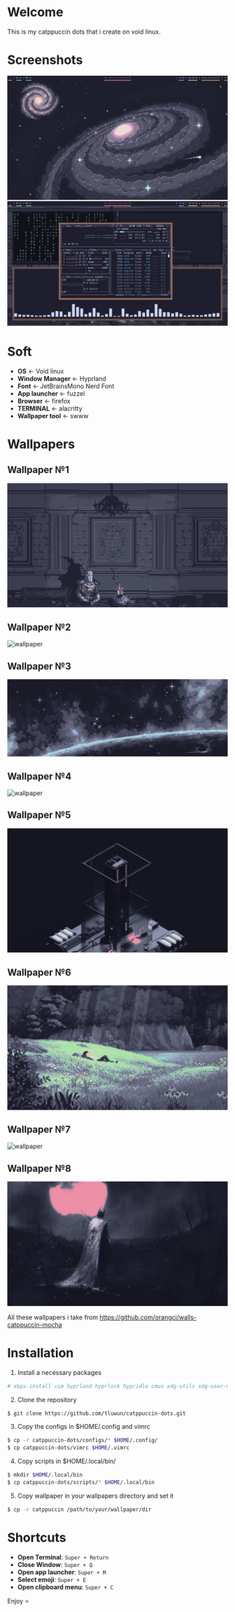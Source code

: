 # Welcome
This is my catppuccin dots that i create on void linux.

# Screenshots

![screenshot](./screenshots/screenshot1.png)
![screenshot](./screenshots/screenshot2.png)

# Soft
- **OS** <- Void linux
- **Window Manager** <- Hyprland
- **Font** <- JetBrainsMono Nerd Font
- **App launcher** <- fuzzel
- **Browser** <- firefox
- **TERMINAL** <- alacritty
- **Wallpaper tool** <- swww

# Wallpapers

## Wallpaper №1
![wallpaper](./wallpapers/knight-sit.png)

## Wallpaper №2
![wallpaper](./wallpapers/old-computer.png)

## Wallpaper №3
![wallpaper](./wallpapers/pixel-planet.png)

## Wallpaper №4
![wallpaper](./wallpapers/knight-building.png)

## Wallpaper №5
![wallpaper](./wallpapers/3d-model.jpg)

## Wallpaper №6
![wallpaper](./wallpapers/pixel-napping.png)

## Wallpaper №7
![wallpaper](./wallpapers/pixel-galaxy.png)

## Wallpaper №8
![wallpaper](./wallpapers/knight-templar.png)

All these wallpapers i take from https://github.com/orangci/walls-catppuccin-mocha
# Installation

1. Install a necessary packages
```bash
# xbps-install vim hyprland hyprlock hypridle cmus xdg-utils xdg-user-dirs cava cmatrix fish-shell Waybar fastfetch alacritty btop fuzzel qt5ct qt6ct starship git gsettings-desktop-schemas curl grim slurp wl-clipboard cliphist
```
2. Clone the repository
```bash
$ git clone https://github.com/tluwun/catppuccin-dots.git
```
3. Copy the configs in $HOME/.config and vimrc
```bash
$ cp -r catppuccin-dots/configs/* $HOME/.config/
$ cp catppuccin-dots/vimrc $HOME/.vimrc
```
4. Copy scripts in $HOME/.local/bin/
```bash
$ mkdir $HOME/.local/bin
$ cp catppuccin-dots/scripts/* $HOME/.local/bin
```

5. Copy wallpaper in your wallpapers directory and set it
```bash
$ cp -r catppuccin /path/to/your/wallpaper/dir
```
# Shortcuts

- **Open Terminal**: `Super + Return`
- **Close Window**: `Super + Q`
- **Open app launcher**: `Super + M`
- **Select emoji**: `Super + E`
- **Open clipboard menu**: `Super + C`

Enjoy ⭐
